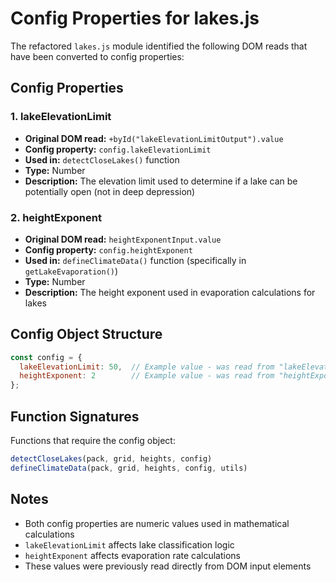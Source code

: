 # Config Properties for lakes.js

The refactored `lakes.js` module identified the following DOM reads that have been converted to config properties:

## Config Properties

### 1. lakeElevationLimit
- **Original DOM read:** `+byId("lakeElevationLimitOutput").value`
- **Config property:** `config.lakeElevationLimit`
- **Used in:** `detectCloseLakes()` function
- **Type:** Number
- **Description:** The elevation limit used to determine if a lake can be potentially open (not in deep depression)

### 2. heightExponent
- **Original DOM read:** `heightExponentInput.value`
- **Config property:** `config.heightExponent`
- **Used in:** `defineClimateData()` function (specifically in `getLakeEvaporation()`)
- **Type:** Number
- **Description:** The height exponent used in evaporation calculations for lakes

## Config Object Structure

```javascript
const config = {
  lakeElevationLimit: 50,  // Example value - was read from "lakeElevationLimitOutput" element
  heightExponent: 2        // Example value - was read from "heightExponentInput" element
};
```

## Function Signatures

Functions that require the config object:

```javascript
detectCloseLakes(pack, grid, heights, config)
defineClimateData(pack, grid, heights, config, utils)
```

## Notes

- Both config properties are numeric values used in mathematical calculations
- `lakeElevationLimit` affects lake classification logic
- `heightExponent` affects evaporation rate calculations
- These values were previously read directly from DOM input elements